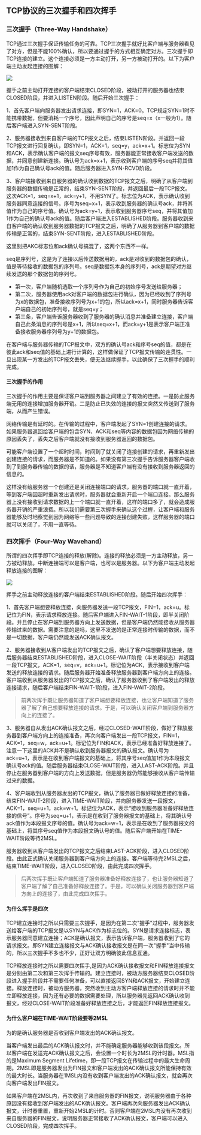 ## TCP协议的三次握手和四次挥手

### 三次握手（Three-Way Handshake）

TCP通过三次握手保证传输任务的可靠。TCP三次握手就好比客户端与服务器看见了对方，但是不能100%确认，所以要通过握手的方式相互确定对方。三次握手即TCP连接的建立。这个连接必须是一方主动打开，另一方被动打开的。以下为客户端主动发起连接的图解：

![](E:\GongZuoQu\KTZhiShiKu\Image\WangLuoGongCheng\TCPXieYi_img04.jpeg)

握手之前主动打开连接的客户端结束CLOSED阶段，被动打开的服务器也结束CLOSED阶段，并进入LISTEN阶段。随后开始三次握手：

1、首先客户端向服务器发出请求连接，即SYN=1，ACK=0。TCP规定SYN=1时不能携带数据，但要消耗一个序号，因此声明自己的序号是seq=x（x一般为1）。随后客户端进入SYN-SENT阶段。

2、服务器接收到来自客户端的TCP报文之后，结束LISTEN阶段。并返回一段TCP报文进行回复确认，即SYN=1，ACK=1，seq=y，ack=x+1。标志位为SYN和ACK，表示确认客户端的报文seq序号有效，服务器能正常接收客户端发送的数据，并同意创建新连接。确认号为ack=x+1，表示收到客户端的序号seq并将其值加1作为自己确认号ack的值。随后服务器进入SYN-RCVD阶段。

3、客户端接收到来自服务器的确认收到数据的TCP报文之后，明确了从客户端到服务器的数据传输是正常的，结束SYN-SENT阶段，并返回最后一段TCP报文。这次ACK=1，seq=x+1，ack=y+1，不用SYN了。标志位为ACK，表示确认收到服务器同意连接的信号。序号为seq=x+1，表示收到服务器的确认号ack，并将其值作为自己的序号值。确认号为ack=y+1，表示收到服务器序号seq，并将其值加1作为自己的确认号ack的值。随后客户端进入ESTABLISHED阶段。服务器收到来自客户端的确认收到服务器数据的TCP报文之后，明确了从服务器到客户端的数据传输是正常的，结束SYN-SENT阶段，进入ESTABLISHED阶段。

这里别把AKC标志位和ack确认号搞混了，这两个东西不一样。

seq是序列号，这是为了连接以后传送数据用的，ack是对收到的数据包的确认，值是等待接收的数据包的序列号。seq是数据包本身的序列号，ack是期望对方继续发送的那个数据包的序列号。

- 第一次，客户端随机选取一个序列号作为自己的初始序号发送给服务器；
- 第二次，服务器使用ack对客户端的数据包进行确认，因为已经收到了序列号为x的数据包，准备接收序列号为x+1的包，所以ack=x+1，同时服务器告诉客户端自己的初始序列号，就是seq=y；
- 第三条，客户端告诉服务器收到了服务器的确认消息并准备建立连接，客户端自己此条消息的序列号是x+1，所以seq=x+1，而ack=y+1是表示客户端正准备接收服务器序列号为y+1的数据包。

在客户端与服务器传输的TCP报文中，双方的确认号ack和序号seq的值，都是在彼此ack和seq值的基础上进行计算的，这样做保证了TCP报文传输的连贯性。一旦出现某一方发出的TCP报文丢失，便无法继续握手，以此确保了三次握手的顺利完成。

#### 三次握手的作用

三次握手的作用主要是保证客户端到服务器之间建立了有效的连接。一是防止服务端无用的连接增加服务器开销。二是防止已失效的连接的报文突然又传送到了服务端，从而产生错误。

网络传输是有延时的。在传输的过程中，客户端发起了SYN=1创建连接的请求。如果服务器返回给客户端的包含SYN、ACK和seq等内容的数据包因为网络传输的原因丢失了，丢失之后客户端就没有接收到服务器返回的数据包。

可能客户端设置了一个超时时间，时间到了就关闭了连接创建的请求，再重新发出创建连接的请求，而服务器是不知道的。如果没有第三次握手告诉服务器客户端收到了到服务器传输的数据的话，服务器是不知道客户端有没有接收到服务器返回的信息的。

这样没有给服务器一个创建还是关闭连接端口的请求，服务器的端口就一直开着，等到客户端因超时重新发出请求时，服务器就会重新开启一个端口连接。那么服务器上没有接收到请求数据的上一个端口就一直开着，这样的端口多了，就会造成服务器开销的严重浪费。所以我们需要第三次握手来确认这个过程，让客户端和服务器能够及时地察觉到因为网络等一些问题导致的连接创建失败，这样服务器的端口就可以关闭了，不用一直等待。

### 四次挥手（Four-Way Wavehand）

所谓的四次挥手即TCP连接的释放(解除)。连接的释放必须是一方主动释放，另一方被动释放。中断连接端可以是客户端，也可以是服务器。以下为客户端主动发起释放连接的图解：

![](E:\GongZuoQu\KTZhiShiKu\Image\WangLuoGongCheng\TCPXieYi_img05.jpeg)

挥手之前主动释放连接的客户端结束ESTABLISHED阶段。随后开始四次挥手：

1、首先客户端想要释放连接，向服务器发送一段TCP报文，FIN=1，ack=u。标记位为FIN，表示请求释放连接。随后客户端进入FIN-WAIT-1阶段，即半关闭阶段。并且停止在客户端到服务器方向上发送数据，但是客户端仍然能接收从服务器传输过来的数据。需要注意的是吗，这里不发送的是正常连接时传输的数据，而不是一切数据，客户端仍然能发送ACK确认报文。

2、服务器接收到从客户端发出的TCP报文之后，确认了客户端想要释放连接，随后服务器结束ESTABLISHED阶段，进入CLOSE-WAIT阶段（半关闭状态）并返回一段TCP报文，ACK=1，seq=v，ack=u+1。标记位为ACK，表示接收到客户端发送的释放连接的请求。随后服务器开始准备释放服务器到客户端方向上的连接。客户端收到从服务器发出的TCP报文之后，确认了服务器收到了客户端发出的释放连接请求，随后客户端结束FIN-WAIT-1阶段，进入FIN-WAIT-2阶段。

> 前两次挥手既让服务器知道了客户端想要释放连接，也让客户端知道了服务器了解了自己想要释放连接的请求。于是，可以确认关闭客户端到服务器方向上的连接了。

3、服务器自从发出ACK确认报文之后，经过CLOSED-WAIT阶段，做好了释放服务器到客户端方向上的连接准备，再次向客户端发出一段TCP报文，FIN=1，ACK=1，seq=w，ack=u+1。标记位为FIN和ACK，表示已经准备好释放连接了。注意一下这里的ACK并不是确认收到服务器报文的确认报文。确认号为ack=u+1，表示是在收到客户端报文的基础上，将其序号seq值加1作为本段报文确认号ack的值。随后服务器结束CLOSE-WAIT阶段，进入LAST-ACK阶段。并且停止在服务器到客户端的方向上发送数据，但是服务器仍然能够接收从客户端传输过来的数据。

4、客户端收到从服务器发出的TCP报文，确认了服务器已做好释放连接的准备，结束FIN-WAIT-2阶段，进入TIME-WAIT阶段，并向服务器发送一段报文，ACK=1，seq=u+1，ack=w+1。标记位为ACK，表示“接收到服务器准备好释放连接的信号”。序号为seq=u+1，表示是在收到了服务器报文的基础上，将其确认号ack值作为本段报文序号的值。确认号为ack=w+1，表示是在收到了服务器报文的基础上，将其序号seq值作为本段报文确认号的值。随后客户端开始在TIME-WAIT阶段等待2MSL。

服务器收到从客户端发出的TCP报文之后结束LAST-ACK阶段，进入CLOSED阶段。由此正式确认关闭服务器到客户端方向上的连接。客户端等待完2MSL之后，结束TIME-WAIT阶段，进入CLOSED阶段，由此完成四次挥手。

> 后两次挥手既让客户端知道了服务器准备好释放连接了，也让服务器知道了客户端了解了自己准备好释放连接了。于是，可以确认关闭服务器到客户端方向上的连接了，由此完成四次挥手。

#### 为什么挥手是四次

TCP建立连接时之所以只需要三次握手，是因为在第二次"握手"过程中，服务器发送给客户端的TCP报文是以SYN与ACK作为标志位的。SYN是请求连接标志，表示服务器同意建立连接；ACK是确认报文，表示告诉客户端，服务器收到了它的请求报文。即SYN建立连接报文与ACK确认接收报文是在同一次"握手"当中传输的，所以三次握手不多也不少，正好让双方明确彼此信息互通。

TCP释放连接时之所以需要四次挥手,是因为ACK确认接收报文和FIN释放连接报文是分别由第二次和第三次挥手传输的。建立连接时，被动方服务器结束CLOSED阶段进入握手阶段并不需要任何准备，可以直接返回SYN和ACK报文，开始建立连接。释放连接时，被动方服务器，突然收到主动方客户端释放连接的请求时并不能立即释放连接，因为还有必要的数据需要处理，所以服务器先返回ACK确认收到报文，经过CLOSE-WAIT阶段准备好释放连接之后，才能返回FIN释放连接报文。

#### 为什么客户端在TIME-WAIT阶段要等2MSL

为的是确认服务器是否收到客户端发出的ACK确认报文。

当客户端发出最后的ACK确认报文时，并不能确定服务器能够收到该段报文。所以客户端在发送完ACK确认报文之后，会设置一个时长为2MSL的计时器。MSL指的是Maximum Segment Lifetime，即一段TCP报文在传输过程中的最大生命周期。2MSL即是服务器发出为FIN报文和客户端发出的ACK确认报文所能保持有效的最大时长。当服务器在1MSL内没有收到客户端发出的ACK确认报文，就会再次向客户端发出FIN报文。

如果客户端在2MSL内，再次收到了来自服务器的FIN报文，说明服务器由于各种原因没有接收到客户端发出的ACK确认报文。客户端再次向服务器发出ACK确认报文，计时器重置，重新开始2MSL的计时。否则客户端在2MSL内没有再次收到来自服务器的FIN报文，说明服务器正常接收了ACK确认报文，客户端可以进入CLOSED阶段，完成四次挥手。